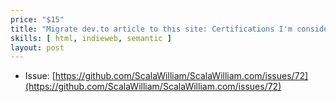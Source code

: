 ```yaml
---
price: "$15"
title: "Migrate dev.to article to this site: Certifications I'm considering, ..."
skills: [ html, indieweb, semantic ]
layout: post
---
```


- Issue: [https://github.com/ScalaWilliam/ScalaWilliam.com/issues/72](https://github.com/ScalaWilliam/ScalaWilliam.com/issues/72)
